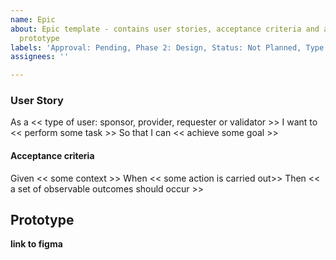 ```yaml
---
name: Epic
about: Epic template - contains user stories, acceptance criteria and a high fidelity
  prototype
labels: 'Approval: Pending, Phase 2: Design, Status: Not Planned, Type: Epic'
assignees: ''

---
```


### User Story
As a << type of user: sponsor, provider, requester or validator >>
I want to << perform some task >>
So that I can << achieve some goal >>

#### Acceptance criteria

Given << some context >>
When << some action is carried out>>
Then << a set of observable outcomes should occur >>


## Prototype
__link to figma__
